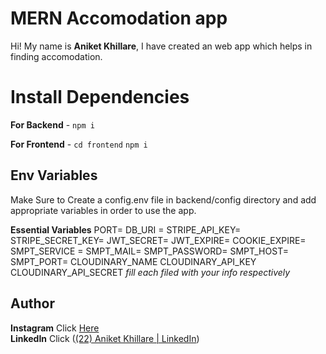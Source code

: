 # MERN Accomodation app

Hi! My name is  **Aniket Khillare**, I have created an web app which helps in finding accomodation.



# Install Dependencies

**For Backend**  -  `npm i`

**For Frontend**  -  `cd frontend`  `npm i`

## Env Variables

Make Sure to Create a config.env file in backend/config directory and add appropriate variables in order to use the app.

**Essential Variables**  PORT= DB_URI = STRIPE_API_KEY= STRIPE_SECRET_KEY= JWT_SECRET= JWT_EXPIRE= COOKIE_EXPIRE= SMPT_SERVICE = SMPT_MAIL= SMPT_PASSWORD= SMPT_HOST= SMPT_PORT= CLOUDINARY_NAME CLOUDINARY_API_KEY CLOUDINARY_API_SECRET  _fill each filed with your info respectively_

## Author

**Instagram**  Click  [Here](https://www.instagram.com/aniket_khillare17)  
**LinkedIn**  Click  ([(22) Aniket Khillare | LinkedIn](https://www.linkedin.com/in/aniket-khillare-7bb356220/))  
